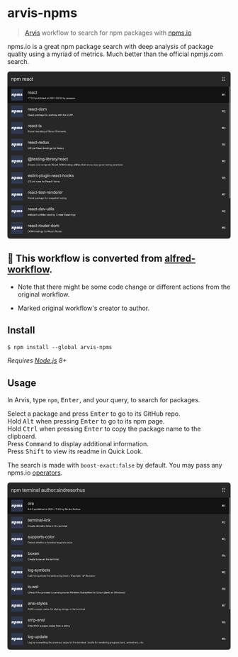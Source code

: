 # arvis-npms

> [Arvis](https://github.com/jopemachine/arvis) workflow to search for npm packages with [npms.io](https://npms.io)

npms.io is a great npm package search with deep analysis of package quality using a myriad of metrics. Much better than the official npmjs.com search.

<img src="media/screenshot.png" width="694">

## 🔗 This workflow is converted from [alfred-workflow](https://github.com/sindresorhus/alfred-npms).

* Note that there might be some code change or different actions from the original workflow.

* Marked original workflow's creator to author.

## Install

```
$ npm install --global arvis-npms
```

*Requires [Node.js](https://nodejs.org) 8+*

## Usage

In Arvis, type `npm`, <kbd>Enter</kbd>, and your query, to search for packages.

Select a package and press <kbd>Enter</kbd> to go to its GitHub repo.<br>
Hold <kbd>Alt</kbd> when pressing <kbd>Enter</kbd> to go to its npm page.<br>
Hold <kbd>Ctrl</kbd> when pressing <kbd>Enter</kbd> to copy the package name to the clipboard.<br>
Press <kbd>Command</kbd> to display additional information.<br>
Press <kbd>Shift</kbd> to view its readme in Quick Look.

The search is made with `boost-exact:false` by default. You may pass any npms.io [operators](https://api-docs.npms.io/#api-search-query).

<img src="media/screenshot2.png" width="694">

